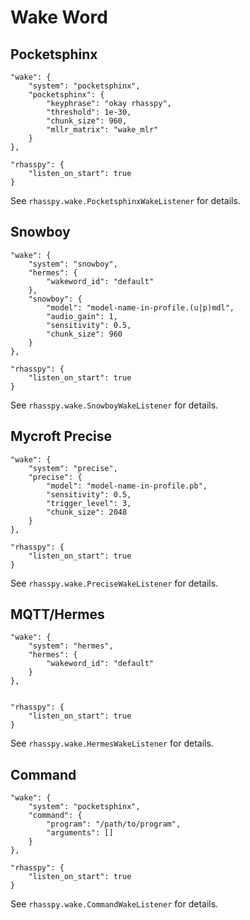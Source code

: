 # Wake Word

## Pocketsphinx

    "wake": {
        "system": "pocketsphinx",
        "pocketsphinx": {
            "keyphrase": "okay rhasspy",
            "threshold": 1e-30,
            "chunk_size": 960,
            "mllr_matrix": "wake_mlr"
        }
    },
    
    "rhasspy": {
        "listen_on_start": true
    }

See `rhasspy.wake.PocketsphinxWakeListener` for details.

## Snowboy

    "wake": {
        "system": "snowboy",
        "hermes": {
            "wakeword_id": "default"
        },
        "snowboy": {
            "model": "model-name-in-profile.(u|p)mdl",
            "audio_gain": 1,
            "sensitivity": 0.5,
            "chunk_size": 960
        }
    },

    "rhasspy": {
        "listen_on_start": true
    }

See `rhasspy.wake.SnowboyWakeListener` for details.

## Mycroft Precise

    "wake": {
        "system": "precise",
        "precise": {
            "model": "model-name-in-profile.pb",
            "sensitivity": 0.5,
            "trigger_level": 3,
            "chunk_size": 2048
        }
    },
    
    "rhasspy": {
        "listen_on_start": true
    }
    
See `rhasspy.wake.PreciseWakeListener` for details.

## MQTT/Hermes

    "wake": {
        "system": "hermes",
        "hermes": {
            "wakeword_id": "default"
        }
    },
    
    
    "rhasspy": {
        "listen_on_start": true
    }

See `rhasspy.wake.HermesWakeListener` for details.

## Command

    "wake": {
        "system": "pocketsphinx",
        "command": {
            "program": "/path/to/program",
            "arguments": []
        }
    },
    
    "rhasspy": {
        "listen_on_start": true
    }
    
See `rhasspy.wake.CommandWakeListener` for details.
